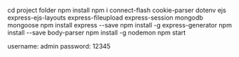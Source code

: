cd project folder
npm install
npm i connect-flash cookie-parser dotenv ejs express-ejs-layouts express-fileupload express-session mongodb mongoose
npm install express --save
npm install -g express-generator
npm install --save body-parser
npm install -g nodemon
npm start

username: admin
password: 12345